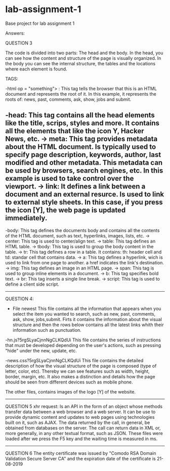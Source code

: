 # lab-assignment-1
Base project for lab assignment 1

Answers:

QUESTION 3

The code is divided into two parts: The head and the body.
In the head, you can see how the content and structure of the page is
visually organized.
In the body you can see the internal structure, the tables and the locations
where each element is found.

TAGS:

-html op = "something"> : This tag tells the browser that this is an HTML
document and represents the root of it. In this example, it represents
the roots of: news, past, comments, ask, show, jobs and submit. 

-head: 
This tag contains all the head elements like the title, scrips, 
styles and more. It contains all the elements that like the icon Y, Hacker 
News, etc.
-> meta: This tag provides metadata about the HTML document. Is typically
used to specify page description, keywords, author, last modified and other 
metadata. This metadata can be used by browsers, search engines, etc. In this
example is used to take control over the viewport.
-> link: It defines a link between a document and an external resurce. Is 
used to link to external style sheets. In this case, if you press the icon [Y],
the web page is updated immediately.
--------------------------------------------------------------------------------
-body:
This tag defines the documents body and contains all the contents of the HTML
document, such as text, hyperlinks, images, lists, etc.
-> center: This tag is used to center/align text.
-> table: This tag defines an HTML table. 
-> tbody: This tag is used to group the body content in the table.
-> tr: This tag defines a row in a table. It contains: th: header cell 
and td: standar cell that contains data.
-> a: This tag defines a hyperlink, wich is used to link from one page to 
another. a href indicates the link's destination.
-> img: This tag defines an image in an HTML page.
-> span: This tag is used to group inline elements in a document.
-> b: This tag specifies bold text.
-> br: This tag inserts a single line break.
-> script: This tag is used to define a client side script.

*****************************************************************************
QUESTION 4:

- File newest
This file contains all the information that appears when you select the item you
wanted to search, such as new, past, comments, ask, show, jobs,submit.
Firts it contains the information about the visual structure and then the rows
below contains all the latest links whith their information such as punctuation.

-hn.js?5rgSLyaCjnnNgCLKQdUi
This file contains the series of instructions that must be developed depending on 
the user's actions, such as pressing "hide" under the new, update, etc.

-news.css?5rgSLyaCjnnNgCLKQdUi
This file contains the detailed description of how the visual structure of the page
is composed (type of letter, color, etc).
Thereby we can see features such as width, height, border, margin, etc.
It also makes a distinction and details how the page should be seen from different
devices such as mobile phone.

The other files, contains images of the logo [Y] of the website.

*****************************************************************************

QUESTION 5
xhr request: Is an API in the form of an object whose methods transfer data between
a web browser and a web server. It can be use to provide dynamic content and updates
to web pages using technologies built on it, such as AJAX.
The data returned by the call, in general, be obtained from databases on the server.
The call can return data in XML or, more generally, in any other textual format, such
as JSON.
These files were loaded after we press the F5 key and the waiting time is measured 
in ms.

************************************************************************************
QUESTION 6
The entity certificate was issued by "Comodo RSA Domain Validation Secure Server CA"
and the expiration date of the certificate is 21-08-2019

 


